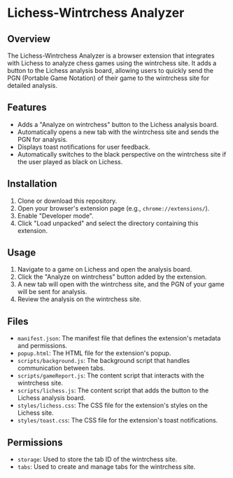 # Lichess-Wintrchess Analyzer

## Overview

The Lichess-Wintrchess Analyzer is a browser extension that integrates with Lichess to analyze chess games using the wintrchess site. It adds a button to the Lichess analysis board, allowing users to quickly send the PGN (Portable Game Notation) of their game to the wintrchess site for detailed analysis.

## Features

- Adds a "Analyze on wintrchess" button to the Lichess analysis board.
- Automatically opens a new tab with the wintrchess site and sends the PGN for analysis.
- Displays toast notifications for user feedback.
- Automatically switches to the black perspective on the wintrchess site if the user played as black on Lichess.

## Installation

1. Clone or download this repository.
2. Open your browser's extension page (e.g., `chrome://extensions/`).
3. Enable "Developer mode".
4. Click "Load unpacked" and select the directory containing this extension.

## Usage

1. Navigate to a game on Lichess and open the analysis board.
2. Click the "Analyze on wintrchess" button added by the extension.
3. A new tab will open with the wintrchess site, and the PGN of your game will be sent for analysis.
4. Review the analysis on the wintrchess site.

## Files

- `manifest.json`: The manifest file that defines the extension's metadata and permissions.
- `popup.html`: The HTML file for the extension's popup.
- `scripts/background.js`: The background script that handles communication between tabs.
- `scripts/gameReport.js`: The content script that interacts with the wintrchess site.
- `scripts/lichess.js`: The content script that adds the button to the Lichess analysis board.
- `styles/lichess.css`: The CSS file for the extension's styles on the Lichess site.
- `styles/toast.css`: The CSS file for the extension's toast notifications.

## Permissions

- `storage`: Used to store the tab ID of the wintrchess site.
- `tabs`: Used to create and manage tabs for the wintrchess site.

